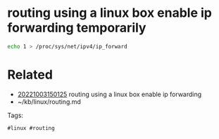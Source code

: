 # routing using a linux box enable ip forwarding temporarily
```bash
echo 1 > /proc/sys/net/ipv4/ip_forward
```

# Related

- [20221003150125](/zet/20221003150125/README.md) routing using a linux box enable ip forwarding
- ~/kb/linux/routing.md

Tags:

    #linux #routing 
